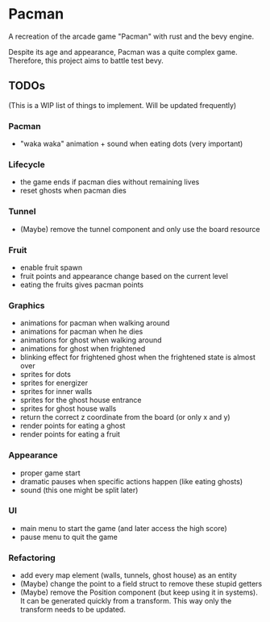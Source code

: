 # Pacman
A recreation of the arcade game "Pacman" with rust and the bevy engine.

Despite its age and appearance, Pacman was a quite complex game. Therefore, this project aims to battle test bevy.

## TODOs
(This is a WIP list of things to implement. Will be updated frequently)

### Pacman
- "waka waka" animation + sound when eating dots (very important)

### Lifecycle
- the game ends if pacman dies without remaining lives
- reset ghosts when pacman dies

### Tunnel
- (Maybe) remove the tunnel component and only use the board resource

### Fruit
- enable fruit spawn
- fruit points and appearance change based on the current level
- eating the fruits gives pacman points

### Graphics
- animations for pacman when walking around
- animations for pacman when he dies
- animations for ghost when walking around
- animations for ghost when frightened
- blinking effect for frightened ghost when the frightened state is almost over
- sprites for dots
- sprites for energizer
- sprites for inner walls
- sprites for the ghost house entrance
- sprites for ghost house walls
- return the correct z coordinate from the board (or only x and y)
- render points for eating a ghost
- render points for eating a fruit

### Appearance
- proper game start
- dramatic pauses when specific actions happen (like eating ghosts)
- sound (this one might be split later)

### UI
- main menu to start the game (and later access the high score)
- pause menu to quit the game

### Refactoring
- add every map element (walls, tunnels, ghost house) as an entity
- (Maybe) change the point to a field struct to remove these stupid getters
- (Maybe) remove the Position component (but keep using it in systems). It can be generated quickly from a transform. This way only the transform needs to be updated.